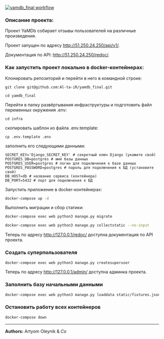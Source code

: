 [![yamdb_final workflow](https://github.com/Al-ta-iR/yamdb_final/actions/workflows/yamdb_workflow.yml/badge.svg)](https://github.com/Al-ta-iR/yamdb_final/actions/workflows/yamdb_workflow.yml)

### Описание проекта:

Проект YaMDb собирает отзывы пользователей на различные произведения.

Проект запущен по адресу <http://51.250.24.250/api/v1/>.

Документация по API: <http://51.250.24.250/redoc/>.

### Как запустить проект локально в docker-контейнерах:

Клонировать репозиторий и перейти в него в командной строке:

```
git clone git@github.com:Al-ta-iR/yamdb_final.git
```

```
cd yamdb_final
```

Перейти в папку развёртывания инфраструктуры и подготовить файл переменных окружения .env:

```
cd infra
```

скопировать шаблон из файла .env.template:
```
cp .env.template .env
```

заполнить его следующими данными:
```
SECRET_KEY='Django_SECRET_KEY' # секретный ключ Django (укажите свой)
POSTGRES_DB=postgres # имя базы данных
POSTGRES_USER=postgres # логин для подключения к базе данных
POSTGRES_PASSWORD=postgres # пароль для подключения к БД (установите свой)
DB_HOST=db # название сервиса (контейнера)
DB_PORT=5432 # порт для подключения к БД
```

Запустить приложение в docker-контейнерах:

```bash
docker-compose up -d
```

Выполнить миграции и сбор статики:

```bash
docker-compose exec web python3 manage.py migrate
```
    
```bash
docker-compose exec web python3 manage.py collectstatic --no-input
```

Теперь по адресу <http://127.0.0.1/redoc/> доступна документация по API проекта.

### Создать суперпользователя

```bash
docker-compose exec web python3 manage.py createsuperuser
```

Теперь по адресу <http://127.0.0.1/admin/> доступна админка проекта.

### Заполнить базу начальными данными

```bash
docker-compose exec web python3 manage.py loaddata static/fixtures.json
```

### Остановить работу всех контейнеров

```bash
docker-compose down
```
___________________________________
**Authors:** Artyom Oleynik & *Co*
